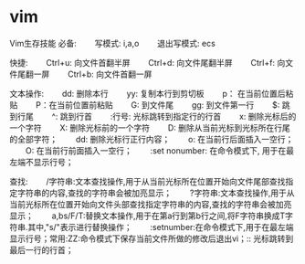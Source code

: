 # vim

Vim生存技能
必备:
  写模式: i,a,o
  退出写模式: ecs

快捷:
  Ctrl+u: 向文件首翻半屏
  Ctrl+d: 向文件尾翻半屏
  Ctrl+f: 向文件尾翻一屏
  Ctrl+b: 向文件首翻一屏

文本操作:
  dd: 删除本行
  yy: 复制本行到剪切板
  p： 在当前位置后粘贴
  P：在当前位置前粘贴
  G: 到文件尾
  gg: 到文件第一行
  $: 跳到行尾
  ^: 跳到行首
  :行号: 光标跳转到指定行的行首
  x: 删除光标后的一个字符
  X: 删除光标前的一个字符
  D: 删除从当前光标到光标所在行尾的全部字符；
  dd: 删除光标行正行内容；
  o: 在当前行后面插入一空行；
  O: 在当前行前面插入一空行；
  :set nonumber: 在命令模式下, 用于在最左端不显示行号；

查找:
  /字符串:文本查找操作,用于从当前光标所在位置开始向文件尾部查找指定字符串的内容,查找的字符串会被加亮显示；
  ?字符串:文本查找操作,用于从当前光标所在位置开始向文件头部查找指定字符串的内容,查找的字符串会被加亮显示；
  a,bs/F/T:替换文本操作,用于在第a行到第b行之间,将F字符串换成T字符串.其中,"s/"表示进行替换操作；
  :setnumber:在命令模式下,用于在最左端显示行号；常用:ZZ:命令模式下保存当前文件所做的修改后退出vi；:: 光标跳转到最后一行的行首；